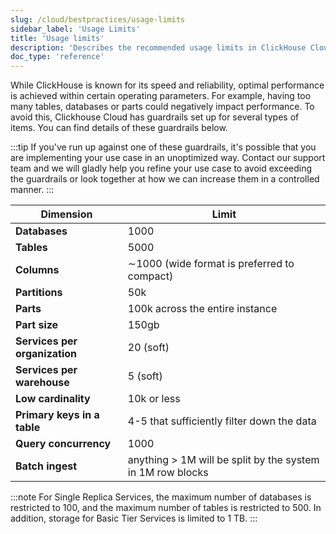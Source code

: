 ```yaml
---
slug: /cloud/bestpractices/usage-limits
sidebar_label: 'Usage Limits'
title: 'Usage limits'
description: 'Describes the recommended usage limits in ClickHouse Cloud'
doc_type: 'reference'
---
```


While ClickHouse is known for its speed and reliability, optimal performance is achieved within certain operating parameters. For example, having too many tables, databases or parts could negatively impact performance. To avoid this, Clickhouse Cloud has guardrails set up for several types of items. You can find details of these guardrails below.

:::tip
If you've run up against one of these guardrails, it's possible that you are implementing your use case in an unoptimized way. Contact our support team and we will gladly help you refine your use case to avoid exceeding the guardrails or look together at how we can increase them in a controlled manner. 
:::

| Dimension | Limit |
|-----------|-------|
|**Databases**| 1000|
|**Tables**| 5000|
|**Columns**| ∼1000 (wide format is preferred to compact)|
|**Partitions**| 50k|
|**Parts**| 100k across the entire instance|
|**Part size**| 150gb|
|**Services per organization**| 20 (soft)|
|**Services per warehouse**| 5 (soft)|
|**Low cardinality**| 10k or less|
|**Primary keys in a table**| 4-5 that sufficiently filter down the data|
|**Query concurrency**| 1000|
|**Batch ingest**| anything > 1M will be split by the system in 1M row blocks|

:::note
For Single Replica Services, the maximum number of databases is restricted to 100, and the maximum number of tables is restricted to 500. In addition, storage for Basic Tier Services is limited to 1 TB.
:::
